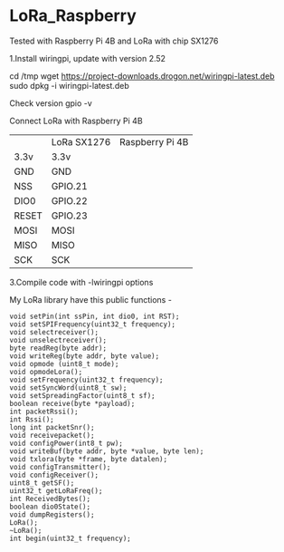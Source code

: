 # LoRa_Raspberry
Tested with Raspberry Pi 4B and LoRa with chip SX1276

1.Install wiringpi, update with version 2.52

cd /tmp
wget https://project-downloads.drogon.net/wiringpi-latest.deb
sudo dpkg -i wiringpi-latest.deb

Check version
gpio -v

Connect LoRa with Raspberry Pi 4B
<table>
	<th>
		<td>LoRa SX1276</td><td>Raspberry Pi 4B</td>
	</th>
	<tr>
		<td>3.3v</td><td>3.3v</td>
	</tr>
	<tr>
		<td>GND</td><td>GND</td>
	</tr>
	<tr>
		<td>NSS</td><td>GPIO.21</td>
	</tr>
	<tr>
		<td>DIO0</td><td>GPIO.22</td>
	</tr>
	<tr>
		<td>RESET</td><td>GPIO.23</td>
	</tr>
	<tr>
		<td>MOSI</td><td>MOSI</td>
	</tr>
	<tr>
		<td>MISO</td><td>MISO</td>
	</tr>
	<tr>
		<td>SCK</td><td>SCK</td>
	</tr>
</table>

3.Compile code with -lwiringpi options


My LoRa library have this public functions -

	void setPin(int ssPin, int dio0, int RST);
	void setSPIFrequency(uint32_t frequency);
	void selectreceiver();
	void unselectreceiver();
	byte readReg(byte addr);
	void writeReg(byte addr, byte value);
	void opmode (uint8_t mode);
	void opmodeLora();
	void setFrequency(uint32_t frequency);
	void setSyncWord(uint8_t sw);
	void setSpreadingFactor(uint8_t sf);
	boolean receive(byte *payload);
	int packetRssi();
	int Rssi();
	long int packetSnr();
	void receivepacket();
	void configPower(int8_t pw);
	void writeBuf(byte addr, byte *value, byte len);
	void txlora(byte *frame, byte datalen);
	void configTransmitter();
	void configReceiver();
	uint8_t getSF();
	uint32_t getLoRaFreq();
	int ReceivedBytes();
	boolean dio0State();
	void dumpRegisters();
	LoRa();
	~LoRa();
	int begin(uint32_t frequency);
